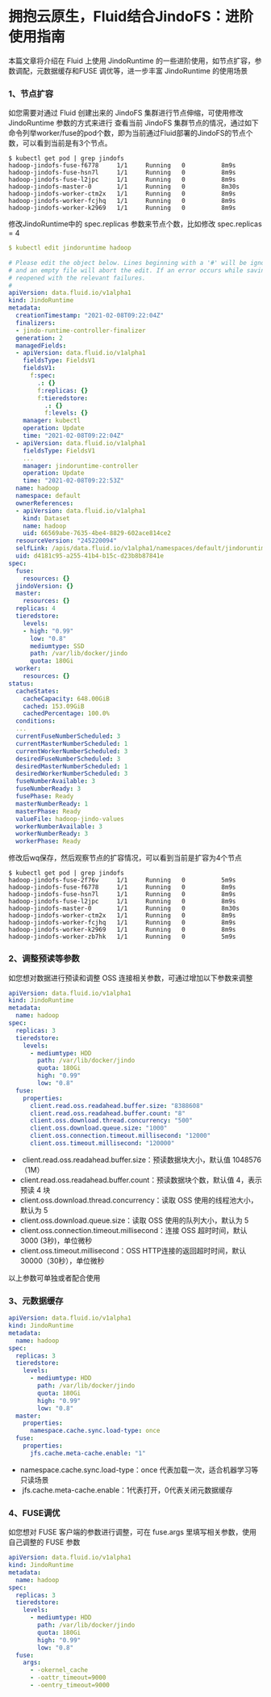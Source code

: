 # 拥抱云原生，Fluid结合JindoFS：进阶使用指南

本篇文章将介绍在 Fluid 上使用 JindoRuntime 的一些进阶使用，如节点扩容，参数调配，元数据缓存和FUSE 调优等，进一步丰富 JindoRuntime 的使用场景
### 1、节点扩容
如您需要对通过 Fluid 创建出来的 JindoFS 集群进行节点伸缩，可使用修改 JindoRuntime 参数的方式来进行
查看当前 JindoFS 集群节点的情况，通过如下命令列举worker/fuse的pod个数，即为当前通过Fluid部署的JindoFS的节点个数，可以看到当前是有3个节点。
```shell
$ kubectl get pod | grep jindofs
hadoop-jindofs-fuse-f6778     1/1     Running   0          8m9s
hadoop-jindofs-fuse-hsn7l     1/1     Running   0          8m9s
hadoop-jindofs-fuse-l2jpc     1/1     Running   0          8m9s
hadoop-jindofs-master-0       1/1     Running   0          8m30s
hadoop-jindofs-worker-ctm2x   1/1     Running   0          8m9s
hadoop-jindofs-worker-fcjhq   1/1     Running   0          8m9s
hadoop-jindofs-worker-k2969   1/1     Running   0          8m9s
```
修改JindoRuntime中的 spec.replicas 参数来节点个数，比如修改 spec.replicas = 4
```yaml
$ kubectl edit jindoruntime hadoop
 
# Please edit the object below. Lines beginning with a '#' will be ignored,
# and an empty file will abort the edit. If an error occurs while saving this file will be
# reopened with the relevant failures.
#
apiVersion: data.fluid.io/v1alpha1
kind: JindoRuntime
metadata:
  creationTimestamp: "2021-02-08T09:22:04Z"
  finalizers:
  - jindo-runtime-controller-finalizer
  generation: 2
  managedFields:
  - apiVersion: data.fluid.io/v1alpha1
    fieldsType: FieldsV1
    fieldsV1:
      f:spec:
        .: {}
        f:replicas: {}
        f:tieredstore:
          .: {}
          f:levels: {}
    manager: kubectl
    operation: Update
    time: "2021-02-08T09:22:04Z"
  - apiVersion: data.fluid.io/v1alpha1
    fieldsType: FieldsV1
    ...
    manager: jindoruntime-controller
    operation: Update
    time: "2021-02-08T09:22:53Z"
  name: hadoop
  namespace: default
  ownerReferences:
  - apiVersion: data.fluid.io/v1alpha1
    kind: Dataset
    name: hadoop
    uid: 66569abe-7635-4be4-8829-602ace814ce2
  resourceVersion: "245220094"
  selfLink: /apis/data.fluid.io/v1alpha1/namespaces/default/jindoruntimes/hadoop
  uid: d4181c95-a255-41b4-b15c-d23b8b87841e    
spec:
  fuse:
    resources: {}
  jindoVersion: {}
  master:
    resources: {}
  replicas: 4
  tieredstore:
    levels:
    - high: "0.99"
      low: "0.8"
      mediumtype: SSD
      path: /var/lib/docker/jindo
      quota: 180Gi
  worker:
    resources: {}
status:
  cacheStates:
    cacheCapacity: 648.00GiB
    cached: 153.09GiB
    cachedPercentage: 100.0%
  conditions:
  ...
  currentFuseNumberScheduled: 3
  currentMasterNumberScheduled: 1
  currentWorkerNumberScheduled: 3
  desiredFuseNumberScheduled: 3
  desiredMasterNumberScheduled: 1
  desiredWorkerNumberScheduled: 3
  fuseNumberAvailable: 3
  fuseNumberReady: 3
  fusePhase: Ready
  masterNumberReady: 1
  masterPhase: Ready
  valueFile: hadoop-jindo-values
  workerNumberAvailable: 3
  workerNumberReady: 3
  workerPhase: Ready
```
修改后wq保存，然后观察节点的扩容情况，可以看到当前是扩容为4个节点
```shell
$ kubectl get pod | grep jindofs
hadoop-jindofs-fuse-2f76v     1/1     Running   0          5m9s
hadoop-jindofs-fuse-f6778     1/1     Running   0          8m9s
hadoop-jindofs-fuse-hsn7l     1/1     Running   0          8m9s
hadoop-jindofs-fuse-l2jpc     1/1     Running   0          8m9s
hadoop-jindofs-master-0       1/1     Running   0          8m30s
hadoop-jindofs-worker-ctm2x   1/1     Running   0          8m9s
hadoop-jindofs-worker-fcjhq   1/1     Running   0          8m9s
hadoop-jindofs-worker-k2969   1/1     Running   0          8m9s
hadoop-jindofs-worker-zb7hk   1/1     Running   0          5m9s
```


### 2、调整预读等参数
如您想对数据进行预读和调整 OSS 连接相关参数，可通过增加以下参数来调整
```yaml
apiVersion: data.fluid.io/v1alpha1
kind: JindoRuntime
metadata:
  name: hadoop
spec:
  replicas: 3
  tieredstore:
    levels:
      - mediumtype: HDD
        path: /var/lib/docker/jindo
        quota: 180Gi
        high: "0.99"
        low: "0.8"
  fuse:
    properties:
      client.read.oss.readahead.buffer.size: "8388608"
      client.read.oss.readahead.buffer.count: "8"
      client.oss.download.thread.concurrency: "500"
      client.oss.download.queue.size: "1000"
      client.oss.connection.timeout.millisecond: "12000"
      client.oss.timeout.millisecond: "120000"
```

-  client.read.oss.readahead.buffer.size：预读数据块大小，默认值 1048576（1M）
- client.read.oss.readahead.buffer.count：预读数据块个数，默认值 4，表示预读 4 块
-  client.oss.download.thread.concurrency：读取 OSS 使用的线程池大小，默认为 5
-  client.oss.download.queue.size：读取 OSS 使用的队列大小，默认为 5
-  client.oss.connection.timeout.millisecond：连接 OSS 超时时间，默认 3000 (3秒)，单位微秒
-  client.oss.timeout.millisecond：OSS HTTP连接的返回超时时间，默认 30000（30秒），单位微秒



以上参数可单独或者配合使用

### 3、元数据缓存


```yaml
apiVersion: data.fluid.io/v1alpha1
kind: JindoRuntime
metadata:
  name: hadoop
spec:
  replicas: 3
  tieredstore:
    levels:
      - mediumtype: HDD
        path: /var/lib/docker/jindo
        quota: 180Gi
        high: "0.99"
        low: "0.8"
  master:
    properties:
      namespace.cache.sync.load-type: once
  fuse:
    properties:
      jfs.cache.meta-cache.enable: "1"
```

-  namespace.cache.sync.load-type：once 代表加载一次，适合机器学习等只读场景
-  jfs.cache.meta-cache.enable：1代表打开，0代表关闭元数据缓存
### 

### 4、FUSE调优
如您想对 FUSE 客户端的参数进行调整，可在 fuse.args 里填写相关参数，使用自己调整的 FUSE 参数
```yaml
apiVersion: data.fluid.io/v1alpha1
kind: JindoRuntime
metadata:
  name: hadoop
spec:
  replicas: 3
  tieredstore:
    levels:
      - mediumtype: HDD
        path: /var/lib/docker/jindo
        quota: 180Gi
        high: "0.99"
        low: "0.8"
  fuse:
    args:
      - -okernel_cache 
      - -oattr_timeout=9000 
      - -oentry_timeout=9000
```



